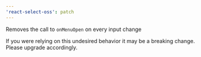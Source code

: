 ```yaml
---
'react-select-oss': patch
---
```


Removes the call to `onMenuOpen` on every input change

If you were relying on this undesired behavior it may be a breaking change.
Please upgrade accordingly.
